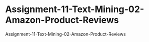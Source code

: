 # Assignment-11-Text-Mining-02-Amazon-Product-Reviews
Assignment-11-Text-Mining-02-Amazon-Product-Reviews
